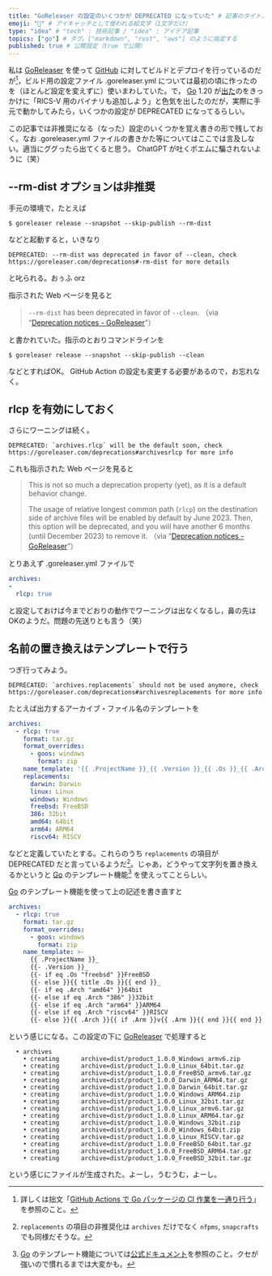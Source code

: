 ```yaml
---
title: "GoReleaser の設定のいくつかが DEPRECATED になっていた" # 記事のタイトル
emoji: "🤔" # アイキャッチとして使われる絵文字（1文字だけ）
type: "idea" # "tech" : 技術記事 / "idea" : アイデア記事
topics: ["go"] # タグ。["markdown", "rust", "aws"] のように指定する
published: true # 公開設定（true で公開）
---
```


私は [GoReleaser] を使って [GitHub] に対してビルドとデプロイを行っているのだが[^ga1]，ビルド用の設定ファイル .goreleaser.yml については最初の頃に作ったのを（ほとんど設定を変えずに）使いまわしていた。で， [Go] 1.20 が[出た](https://text.baldanders.info/release/2023/02/go-1_20-is-released/ "Go 1.20 がリリースされた")のをきっかけに「RICS-V 用のバイナリも追加しよう」と色気を出したのだが，実際に手元で動かしてみたら，いくつかの設定が DEPRECATED になってるらしい。

[^ga1]: 詳しくは拙文「[GitHub Actions で Go パッケージの CI 作業を一通り行う](https://zenn.dev/spiegel/articles/20200929-using-golangci-lint-action)」を参照のこと。

この記事では非推奨になる（なった）設定のいくつかを覚え書きの形で残しておく。なお .goreleaser.yml ファイルの書きかた等についてはここでは言及しない。適当にググったら出てくると思う。 ChatGPT が吐くポエムに騙されないように（笑）

## --rm-dist オプションは非推奨

手元の環境で，たとえば

```
$ goreleaser release --snapshot --skip-publish --rm-dist
```

などと起動すると，いきなり

```
DEPRECATED: --rm-dist was deprecated in favor of --clean, check https://goreleaser.com/deprecations#-rm-dist for more details
```

と叱られる。おぅふ orz

指示された Web ページを見ると

> `--rm-dist` has been deprecated in favor of `--clean`.
（via “[Deprecation notices - GoReleaser](https://goreleaser.com/deprecations#-rm-dist)”）

と書かれていた。指示のとおりコマンドラインを

```
$ goreleaser release --snapshot --skip-publish --clean
```

などとすればOK。 GitHub Action の設定も変更する必要があるので，お忘れなく。

## rlcp を有効にしておく

さらにワーニングは続く。

```
DEPRECATED: `archives.rlcp` will be the default soon, check https://goreleaser.com/deprecations#archivesrlcp for more info
```

これも指示された Web ページを見ると

> This is not so much a deprecation property (yet), as it is a default behavior change.
> 
> The usage of relative longest common path (`rlcp`) on the destination side of archive files will be enabled by default by June 2023. Then, this option will be deprecated, and you will have another 6 months (until December 2023) to remove it.
（via “[Deprecation notices - GoReleaser](https://goreleaser.com/deprecations#archivesrlcp)”）

とりあえず .goreleaser.yml ファイルで

```yaml:.goreleaser.yml
archives:
-
  rlcp: true
```

と設定しておけば今までどおりの動作でワーニングは出なくなるし，鼻の先はOKのようだ。問題の先送りとも言う（笑）

## 名前の置き換えはテンプレートで行う

つぎ行ってみよう。

```
DEPRECATED: `archives.replacements` should not be used anymore, check https://goreleaser.com/deprecations#archivesreplacements for more info
```

たとえば出力するアーカイブ・ファイル名のテンプレートを

```yaml:.goreleaser.yml
archives:
  - rlcp: true
    format: tar.gz
    format_overrides:
      - goos: windows
        format: zip
    name_template: '{{ .ProjectName }}_{{ .Version }}_{{ .Os }}_{{ .Arch }}{{ if .Arm }}v{{ .Arm }}{{ end }}'
    replacements:
      darwin: Darwin
      linux: Linux
      windows: Windows
      freebsd: FreeBSD
      386: 32bit
      amd64: 64bit
      arm64: ARM64
      riscv64: RISCV
```

などと定義していたとする。これらのうち `replacements` の項目が DEPRECATED だと言っているようだ[^ga2]。じゃあ，どうやって文字列を置き換えるかというと [Go] のテンプレート機能[^ga3] を使えってことらしい。

[^ga2]: `replacements` の項目の非推奨化は `archives` だけでなく `nfpms`, `snapcrafts` でも同様だそうな。
[^ga3]: [Go] のテンプレート機能については[公式ドキュメント](https://pkg.go.dev/text/template "template package - text/template - Go Packages")を参照のこと。クセが強いので慣れるまでは大変かも。

[Go] のテンプレート機能を使って上の記述を書き直すと

```yaml:.goreleaser.yml
archives:
  - rlcp: true
    format: tar.gz
    format_overrides:
      - goos: windows
        format: zip
    name_template: >-
      {{ .ProjectName }}_
      {{- .Version }}_
      {{- if eq .Os "freebsd" }}FreeBSD
      {{- else }}{{ title .Os }}{{ end }}_
      {{- if eq .Arch "amd64" }}64bit
      {{- else if eq .Arch "386" }}32bit
      {{- else if eq .Arch "arm64" }}ARM64
      {{- else if eq .Arch "riscv64" }}RISCV
      {{- else }}{{ .Arch }}{{ if .Arm }}v{{ .Arm }}{{ end }}{{ end }}
```

という感じになる。この設定の下に [GoReleaser] で処理すると

```
  • archives
    • creating      archive=dist/product_1.0.0_Windows_armv6.zip
    • creating      archive=dist/product_1.0.0_Linux_64bit.tar.gz
    • creating      archive=dist/product_1.0.0_FreeBSD_armv6.tar.gz
    • creating      archive=dist/product_1.0.0_Darwin_ARM64.tar.gz
    • creating      archive=dist/product_1.0.0_Darwin_64bit.tar.gz
    • creating      archive=dist/product_1.0.0_Windows_ARM64.zip
    • creating      archive=dist/product_1.0.0_Linux_32bit.tar.gz
    • creating      archive=dist/product_1.0.0_Linux_armv6.tar.gz
    • creating      archive=dist/product_1.0.0_Linux_ARM64.tar.gz
    • creating      archive=dist/product_1.0.0_Windows_32bit.zip
    • creating      archive=dist/product_1.0.0_Windows_64bit.zip
    • creating      archive=dist/product_1.0.0_Linux_RISCV.tar.gz
    • creating      archive=dist/product_1.0.0_FreeBSD_64bit.tar.gz
    • creating      archive=dist/product_1.0.0_FreeBSD_ARM64.tar.gz
    • creating      archive=dist/product_1.0.0_FreeBSD_32bit.tar.gz
```

という感じにファイルが生成された。よーし，うむうむ，よーし。

[Go]: https://golang.org/ "The Go Programming Language"
[GoReleaser]: https://goreleaser.com/ "GoReleaser | Deliver Go binaries as fast and easily as possible"
[GitHub]: https://github.com/ "GitHub"
